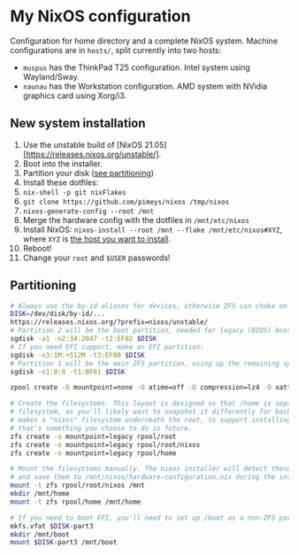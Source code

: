 # My NixOS configuration

Configuration for home directory and a complete NixOS system. Machine configurations are in `hosts/`, split currently into two hosts:

- `muspus` has the ThinkPad T25 configuration. Intel system using Wayland/Sway.
- `naunau` has the Workstation configuration. AMD system with NVidia graphics card using Xorg/i3.

## New system installation

1. Use the unstable build of [NixOS 21.05][https://releases.nixos.org/unstable/].
2. Boot into the installer.
3. Partition your disk ([see partitioning](#partitioning))
4. Install these dotfiles:
5. `nix-shell -p git nixFlakes`
6. `git clone https://github.com/pimeys/nixos /tmp/nixos`
7. `nixos-generate-config --root /mnt`
8. Merge the hardware config with the dotfiles in `/mnt/etc/nixos`
7. Install NixOS: `nixos-install --root /mnt --flake /mnt/etc/nixos#XYZ`, where
   `XYZ` is [the host you want to install](hosts/).
8. Reboot!
9. Change your `root` and `$USER` passwords!

## Partitioning

``` sh
# Always use the by-id aliases for devices, otherwise ZFS can choke on imports.
DISK=/dev/disk/by-id/...
https://releases.nixos.org/?prefix=nixos/unstable/
# Partition 2 will be the boot partition, needed for legacy (BIOS) boot
sgdisk -a1 -n2:34:2047 -t2:EF02 $DISK
# If you need EFI support, make an EFI partition:
sgdisk -n3:1M:+512M -t3:EF00 $DISK
# Partition 1 will be the main ZFS partition, using up the remaining space on the drive.
sgdisk -n1:0:0 -t1:BF01 $DISK

zpool create -O mountpoint=none -O atime=off -O compression=lz4 -O xattr=sa -O acltype=posixacl -o ashift=12 rpool $DISK-part1

# Create the filesystems. This layout is designed so that /home is separate from the root
# filesystem, as you'll likely want to snapshot it differently for backup purposes. It also
# makes a "nixos" filesystem underneath the root, to support installing multiple OSes if
# that's something you choose to do in future.
zfs create -o mountpoint=legacy rpool/root
zfs create -o mountpoint=legacy rpool/root/nixos
zfs create -o mountpoint=legacy rpool/home

# Mount the filesystems manually. The nixos installer will detect these mountpoints
# and save them to /mnt/nixos/hardware-configuration.nix during the install process.
mount -t zfs rpool/root/nixos /mnt
mkdir /mnt/home
mount -t zfs rpool/home /mnt/home

# If you need to boot EFI, you'll need to set up /boot as a non-ZFS partition.
mkfs.vfat $DISK-part3
mkdir /mnt/boot
mount $DISK-part3 /mnt/boot
```
